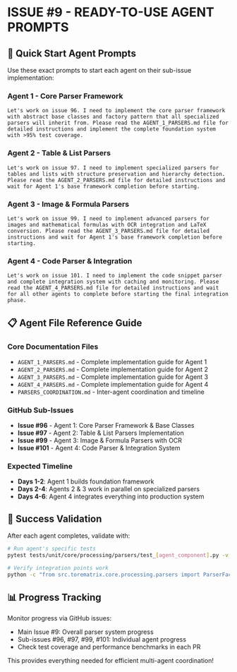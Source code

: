 # ISSUE #9 - READY-TO-USE AGENT PROMPTS

## 🚀 Quick Start Agent Prompts

Use these exact prompts to start each agent on their sub-issue implementation:

### Agent 1 - Core Parser Framework
```
Let's work on issue 96. I need to implement the core parser framework with abstract base classes and factory pattern that all specialized parsers will inherit from. Please read the AGENT_1_PARSERS.md file for detailed instructions and implement the complete foundation system with >95% test coverage.
```

### Agent 2 - Table & List Parsers  
```
Let's work on issue 97. I need to implement specialized parsers for tables and lists with structure preservation and hierarchy detection. Please read the AGENT_2_PARSERS.md file for detailed instructions and wait for Agent 1's base framework completion before starting.
```

### Agent 3 - Image & Formula Parsers
```
Let's work on issue 99. I need to implement advanced parsers for images and mathematical formulas with OCR integration and LaTeX conversion. Please read the AGENT_3_PARSERS.md file for detailed instructions and wait for Agent 1's base framework completion before starting.
```

### Agent 4 - Code Parser & Integration
```
Let's work on issue 101. I need to implement the code snippet parser and complete integration system with caching and monitoring. Please read the AGENT_4_PARSERS.md file for detailed instructions and wait for all other agents to complete before starting the final integration phase.
```

## 📋 Agent File Reference Guide

### Core Documentation Files
- `AGENT_1_PARSERS.md` - Complete implementation guide for Agent 1
- `AGENT_2_PARSERS.md` - Complete implementation guide for Agent 2  
- `AGENT_3_PARSERS.md` - Complete implementation guide for Agent 3
- `AGENT_4_PARSERS.md` - Complete implementation guide for Agent 4
- `PARSERS_COORDINATION.md` - Inter-agent coordination and timeline

### GitHub Sub-Issues
- **Issue #96** - Agent 1: Core Parser Framework & Base Classes
- **Issue #97** - Agent 2: Table & List Parsers Implementation
- **Issue #99** - Agent 3: Image & Formula Parsers with OCR
- **Issue #101** - Agent 4: Code Parser & Integration System

### Expected Timeline
- **Days 1-2**: Agent 1 builds foundation framework
- **Days 2-4**: Agents 2 & 3 work in parallel on specialized parsers
- **Days 4-6**: Agent 4 integrates everything into production system

## 🎯 Success Validation

After each agent completes, validate with:
```bash
# Run agent's specific tests
pytest tests/unit/core/processing/parsers/test_[agent_component].py -v

# Verify integration points work
python -c "from src.torematrix.core.processing.parsers import ParserFactory; print('✅ Integration ready')"
```

## 📊 Progress Tracking

Monitor progress via GitHub issues:
- Main Issue #9: Overall parser system progress
- Sub-issues #96, #97, #99, #101: Individual agent progress
- Check test coverage and performance benchmarks in each PR

This provides everything needed for efficient multi-agent coordination!